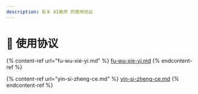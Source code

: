 ```yaml
---
description: 有关 AI画师 的使用协议
---
```


# 🤝 使用协议

{% content-ref url="fu-wu-xie-yi.md" %}
[fu-wu-xie-yi.md](fu-wu-xie-yi.md)
{% endcontent-ref %}

{% content-ref url="yin-si-zheng-ce.md" %}
[yin-si-zheng-ce.md](yin-si-zheng-ce.md)
{% endcontent-ref %}
